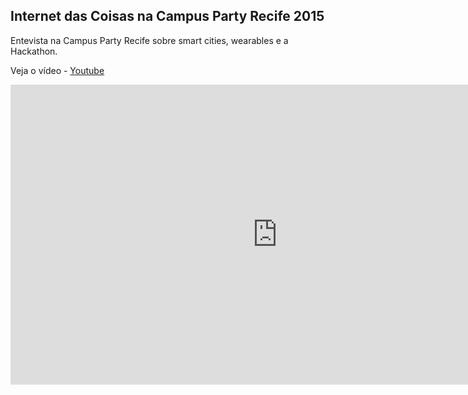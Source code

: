## Internet das Coisas na Campus Party Recife 2015

Entevista na Campus Party Recife sobre smart cities, wearables e a Hackathon.

Veja o vídeo - [Youtube](https://www.youtube.com/watch?v=gQ0qyFrk60k)

<iframe width="853" height="480" src="https://www.youtube.com/embed/gQ0qyFrk60k" frameborder="0" allowfullscreen></iframe>

